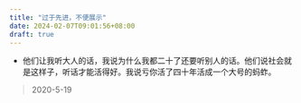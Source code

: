 ```yaml
---
title: "过于先进，不便展示"
date: 2024-02-07T09:01:56+08:00
draft: true
---
```


* 他们让我听大人的话，我说为什么我都二十了还要听别人的话。他们说社会就是这样子，听话才能活得好。我说亏你活了四十年活成一个大号的蚂蚱。
> 2020-5-19
